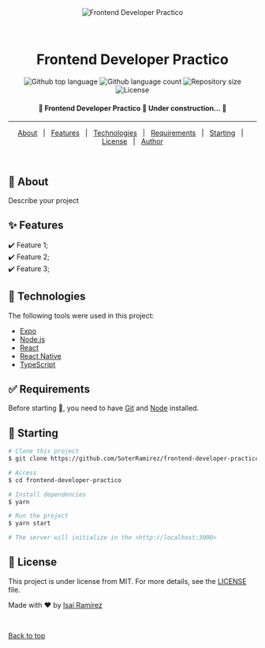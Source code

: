 <div align="center" id="top">
    <img src="https://soterramirez.dev/src/images/logo.png" alt="Frontend Developer Practico" />

  &#xa0;

  <!-- <a href="https://frontenddeveloperpractico.netlify.app">Demo</a> -->
</div>

<h1 align="center">Frontend Developer Practico</h1>

<p align="center">
  <img alt="Github top language" src="https://img.shields.io/github/languages/top/SoterRamirez/frontend-developer-practico?color=56BEB8">

  <img alt="Github language count" src="https://img.shields.io/github/languages/count/SoterRamirez/frontend-developer-practico?color=56BEB8">

  <img alt="Repository size" src="https://img.shields.io/github/repo-size/SoterRamirez/frontend-developer-practico?color=56BEB8">

  <img alt="License" src="https://img.shields.io/github/license/SoterRamirez/frontend-developer-practico?color=56BEB8">

  <!-- <img alt="Github issues" src="https://img.shields.io/github/issues/SoterRamirez/frontend-developer-practico?color=56BEB8" /> -->

  <!-- <img alt="Github forks" src="https://img.shields.io/github/forks/SoterRamirez/frontend-developer-practico?color=56BEB8" /> -->

  <!-- <img alt="Github stars" src="https://img.shields.io/github/stars/SoterRamirez/frontend-developer-practico?color=56BEB8" /> -->
</p>

<!-- Status -->

<h4 align="center">
	🚧  Frontend Developer Practico 🚀 Under construction...  🚧
</h4>

<hr>

<p align="center">
  <a href="#dart-about">About</a> &#xa0; | &#xa0; 
  <a href="#sparkles-features">Features</a> &#xa0; | &#xa0;
  <a href="#rocket-technologies">Technologies</a> &#xa0; | &#xa0;
  <a href="#white_check_mark-requirements">Requirements</a> &#xa0; | &#xa0;
  <a href="#checkered_flag-starting">Starting</a> &#xa0; | &#xa0;
  <a href="#memo-license">License</a> &#xa0; | &#xa0;
  <a href="https://github.com/SoterRamirez" target="_blank">Author</a>
</p>

<br>

## :dart: About ##

Describe your project

## :sparkles: Features ##

:heavy_check_mark: Feature 1;\
:heavy_check_mark: Feature 2;\
:heavy_check_mark: Feature 3;

## :rocket: Technologies ##

The following tools were used in this project:

- [Expo](https://expo.io/)
- [Node.js](https://nodejs.org/en/)
- [React](https://pt-br.reactjs.org/)
- [React Native](https://reactnative.dev/)
- [TypeScript](https://www.typescriptlang.org/)

## :white_check_mark: Requirements ##

Before starting :checkered_flag:, you need to have [Git](https://git-scm.com) and [Node](https://nodejs.org/en/) installed.

## :checkered_flag: Starting ##

```bash
# Clone this project
$ git clone https://github.com/SoterRamirez/frontend-developer-practico

# Access
$ cd frontend-developer-practico

# Install dependencies
$ yarn

# Run the project
$ yarn start

# The server will initialize in the <http://localhost:3000>
```

## :memo: License ##

This project is under license from MIT. For more details, see the [LICENSE](LICENSE.md) file.


Made with :heart: by <a href="https://github.com/SoterRamirez" target="_blank">Isaí Ramírez</a>

&#xa0;

<a href="#top">Back to top</a>
